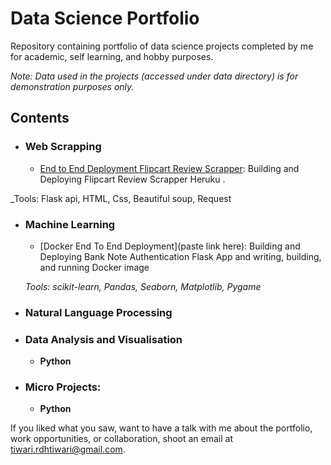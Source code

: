 # Data Science Portfolio
Repository containing portfolio of data science projects completed by me for academic, self learning, and hobby purposes. 


_Note: Data used in the projects (accessed under data directory) is for demonstration purposes only._

## Contents

- ### Web Scrapping

	- [End to End Deployment Flipcart Review Scrapper](https://github.com/Er-rdhtiwari/EndtoEnd_Deployment_of_FlipcartProduct_review_WebScrapper.git): Building and Deploying Flipcart Review Scrapper Heruku .

_Tools: Flask api, HTML, Css, Beautiful soup, Request

- ### Machine Learning

	- [Docker End To End Deployment](paste link here): Building and Deploying Bank Note Authentication Flask App and writing, building, and running Docker image

	_Tools: scikit-learn, Pandas, Seaborn, Matplotlib, Pygame_ 

- ### Natural Language Processing

	

- ### Data Analysis and Visualisation
	- __Python__
				
	

- ### Micro Projects: 

	- __Python__
		

If you liked what you saw, want to have a talk with me about the portfolio, work opportunities, or collaboration, shoot an email at tiwari.rdhtiwari@gmail.com. 
